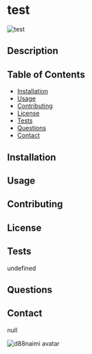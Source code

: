 
# test

![test](https://img.shields.io/github/languages/top/d88naimi/undefined)

## Description 




## Table of Contents

* [Installation](#installation)
* [Usage](#usage)
* [Contributing](#contributing)
* [License](#license)
* [Tests](#tests)
* [Questions](#questions)
* [Contact](#contact)



## Installation



## Usage 




## Contributing




## License




## Tests

undefined

## Questions



## Contact

null

![d88naimi avatar](https://avatars3.githubusercontent.com/u/22800749?v=4)

